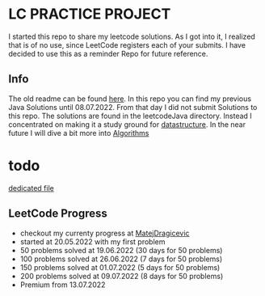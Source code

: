 # LC PRACTICE PROJECT

I started this repo to share my leetcode solutions.
As I got into it, I realized that is of no use, since LeetCode registers each of your submits.
I have decided to use this as a reminder Repo for future reference.

## Info
The old readme can be found [here](/archive/oldREADME.md).
In this repo you can find my previous Java Solutions until 08.07.2022.
From that day I did not submit Solutions to this repo.
The solutions are found in the leetcodeJava directory.
Instead I concentrated on making it a study ground for [datastructure](/DS/dataStructure.md).
In the near future I will dive a bit more into [Algorithms](/algorithms/algorithms.md)

# todo

[dedicated file](TODO.md)

## LeetCode Progress
- checkout my currenty progress at [MatejDragicevic](https://leetcode.com/MatejDragicevic/)
- started at 20.05.2022 with my first problem
- 50 problems solved at 19.06.2022 (30 days for 50 problems)
- 100 problems solved at 26.06.2022 (7 days for 50 problems)
- 150 problems solved at 01.07.2022 (5 days for 50 problems)
- 200 problems solved at 09.07.2022 (8 days for 50 problems)
- Premium from 13.07.2022